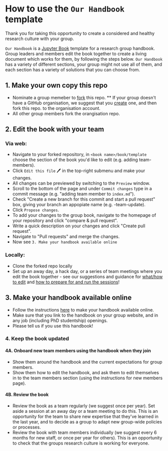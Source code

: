 # How to use the `Our Handbook` template

Thank you for taking this opportunity to create a considered and healthy research culture with your group.

`Our Handbook` is a [Jupyter Book](http://jupyterbook.org/) template for a research group handbook. 
Group leaders and members edit the book together to create a living document which works for them, by following the steps below. 
`Our Handbook` has a variety of different sections, your group might not use all of them, and each section has a variety of solutions that you can choose from.

## 1. Make your own copy this repo

* Nominate a group memeber to
[fork](https://docs.github.com/en/pull-requests/collaborating-with-pull-requests/working-with-forks/about-forks)
this repo.
** If your group doesn't have a GitHub organisation, we suggest that
you [create](https://docs.github.com/en/organizations/collaborating-with-groups-in-organizations/creating-a-new-organization-from-scratch) one, and then fork this repo. to the organisation account.
* All other group members fork the orangisation repo. 

## 2. Edit the book with your team

### Via web:

* Navigate to your forked repository, in `<book name>/book/template` choose the section of the book you'd like to edit (e.g. adding team-members).
* Click `Edit this file` 🖊 in the top-right submenu and make your changes.
* All changes can be previewed by switching to the `Preview` window.
* Scroll to the bottom of the page and under `Commit changes` type in a commit message (e.g. "adding team member to `index.md`").
* Check "Create a new branch for this commit and start a pull request" box, giving your branch an appopiate name (e.g. <my-inital>-team-update).
* Click `Propose changes`.
* To add your changes to the group book, navigate to the homepage of your repository and click "compare & pull request".
* Write a quick description on your changes and click "Create pull request".
* Navigate to "Pull requests" and merge the changes.
* Now see `3. Make your handbook available online`

### Locally:
* Clone the forked repo locally
* Set up an away day, a hack day, or a series of team meetings where you edit the book together - see our suggestions and guidance for [what/how to edit](../contributing) and [how to prepare for and run the sessions](editing-together)!
<!-- TODO: Make a guide to handbook hack days: preparations for organisers, instructions for members, etc, i.e. install VS code, add jupyterbook plugin, etc - and link here  see our [guide to handbook hack days](hack-day)-->

## 3. Make your handbook available online

<!-- TODO: add link below-->
* Follow the instructions [here](https://github.com/very-good-science/our-handbook/blob/main/book/guide/how-to-use/put-online.md) to make your handbook available online.
* Make sure that you link to the handbook on your group website, and in any job (including PhD studentship) openings.
* Please tell us if you use this handbook! 

### 4. Keep the book updated

#### 4A. Onboard new team members using the handbook when they join

* Show them around the handbook and the current expectations for group members.
* Show them how to edit the handbook, and ask them to edit themselves in to the team members section (using the instructions for new members page).

#### 4B. Review the book

* Review the book as a team regularly (we suggest once per year). Set aside a session at an away day or a team meeting to do this. This is an opportunity for the team to share new expertise that they've learned in the last year, and to decide as a group to adapt new group-wide policies or processes.
* Review the book with team members individually (we suggest every 6 months for new staff, or once per year for others). This is an opportunity to check that the groups research culture is working for everyone.
